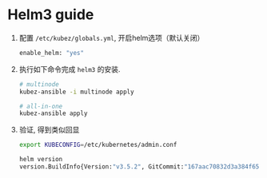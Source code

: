 # Helm3 guide

1. 配置 `/etc/kubez/globals.yml`, 开启helm选项（默认关闭）
    ``` bash
    enable_helm: "yes"
    ```

2. 执行如下命令完成 `helm3` 的安装.
    ``` bash
    # multinode
    kubez-ansible -i multinode apply

    # all-in-one
    kubez-ansible apply
    ```

3. 验证, 得到类似回显
    ``` bash
    export KUBECONFIG=/etc/kubernetes/admin.conf

    helm version
    version.BuildInfo{Version:"v3.5.2", GitCommit:"167aac70832d3a384f65f9745335e9fb40169dc2", GitTreeState:"dirty", GoVersion:"go1.15.7"}
    ```
